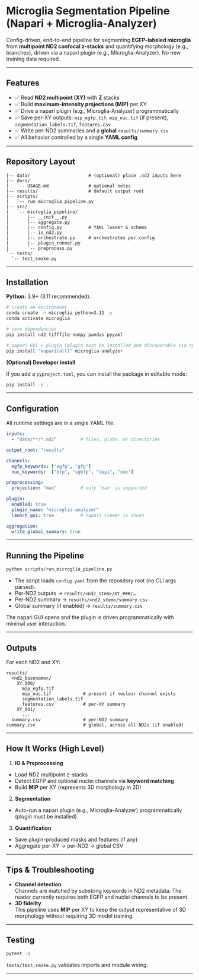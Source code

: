 # Microglia Segmentation Pipeline (Napari + Microglia-Analyzer)

Config-driven, end-to-end pipeline for segmenting **EGFP-labeled microglia** from **multipoint ND2 confocal z-stacks** and quantifying morphology (e.g., branches), driven via a napari plugin (e.g., Microglia-Analyzer). No new training data required.

---

## Features

- ✅ Read **ND2 multipoint (XY)** with **Z** stacks
- ✅ Build **maximum-intensity projections (MIP)** per XY
- ✅ Drive a napari plugin (e.g., Microglia-Analyzer) programmatically
- ✅ Save per-XY outputs: `mip_egfp.tif`, `mip_nuc.tif` (if present), `segmentation_labels.tif`, `features.csv`
- ✅ Write per-ND2 summaries and a **global** `results/summary.csv`
- ✅ All behavior controlled by a single **YAML config**

---

## Repository Layout

```
|-- data/                      # (optional) place .nd2 inputs here
|-- docs/
|   `-- USAGE.md               # optional notes
|-- results/                   # default output root
|-- scripts/
|   `-- run_microglia_pipeline.py
|-- src/
|   `-- microglia_pipeline/
|       |-- __init__.py
|       |-- aggregate.py
|       |-- config.py          # YAML loader & schema
|       |-- io_nd2.py
|       |-- orchestrate.py     # orchestrates per config
|       |-- plugin_runner.py
|       `-- preprocess.py
`-- tests/
  `-- test_smoke.py
```

---

## Installation

**Python:** 3.9+ (3.11 recommended).

```bash
# create an environment
conda create -n microglia python=3.11 -y
conda activate microglia

# core dependencies
pip install nd2 tifffile numpy pandas pyyaml

# napari GUI + plugin (plugin must be installed and discoverable via npe2)
pip install "napari[all]" microglia-analyzer
```

**(Optional) Developer install**

If you add a `pyproject.toml`, you can install the package in editable mode:

```bash
pip install -e .
```

---

## Configuration

All runtime settings are in a single YAML file.

```yaml
inputs:
  - "data/**/*.nd2"         # files, globs, or directories

output_root: "results"

channels:
  egfp_keywords: ["egfp", "gfp"]
  nuc_keywords:  ["bfp", "sgbfp", "dapi", "nuc"]

preprocessing:
  projection: "max"         # only 'max' is supported

plugin:
  enabled: true
  plugin_name: "microglia-analyzer"
  launch_gui: true          # napari viewer is shown

aggregation:
  write_global_summary: true
```

---

## Running the Pipeline

```bash
python scripts/run_microglia_pipeline.py
```

- The script loads `config.yaml` from the repository root (no CLI args parsed).
- Per-ND2 outputs → `results/<nd2_stem>/XY_###/…`
- Per-ND2 summary → `results/<nd2_stem>/summary.csv`
- Global summary (if enabled) → `results/summary.csv`

The napari GUI opens and the plugin is driven programmatically with minimal user interaction.

---

## Outputs

For each ND2 and XY:

```
results/
  <nd2_basename>/
    XY_000/
      mip_egfp.tif
      mip_nuc.tif            # present if nuclear channel exists
      segmentation_labels.tif
      features.csv           # per-XY summary
    XY_001/
      ...
  summary.csv                # per-ND2 summary
summary.csv                  # global, across all ND2s (if enabled)
```

---

## How It Works (High Level)

1. **IO & Preprocessing**
  - Load ND2 multipoint z-stacks
  - Detect EGFP and optional nuclei channels via **keyword matching**
  - Build **MIP** per XY (represents 3D morphology in 2D)

2. **Segmentation**
  - Auto-run a napari plugin (e.g., Microglia-Analyzer) programmatically (plugin must be installed)

3. **Quantification**
  - Save plugin-produced masks and features (if any)
  - Aggregate per-XY → per-ND2 → global CSV

---

## Tips & Troubleshooting

- **Channel detection**  
  Channels are matched by substring keywords in ND2 metadata. The reader currently requires both EGFP and nuclei channels to be present.
- **3D fidelity**  
  This pipeline uses **MIP** per XY to keep the output representative of 3D morphology without requiring 3D model training.

---

## Testing

```bash
pytest -q
```

`tests/test_smoke.py` validates imports and module wiring.

---